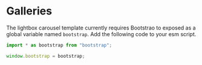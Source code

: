 # Galleries

The lightbox carousel template currently requires Bootstrao to exposed as a global variable named `bootstrap`. 
Add the following code to your esm script.

```js
import * as bootstrap from "bootstrap";

window.bootstrap = bootstrap;
```